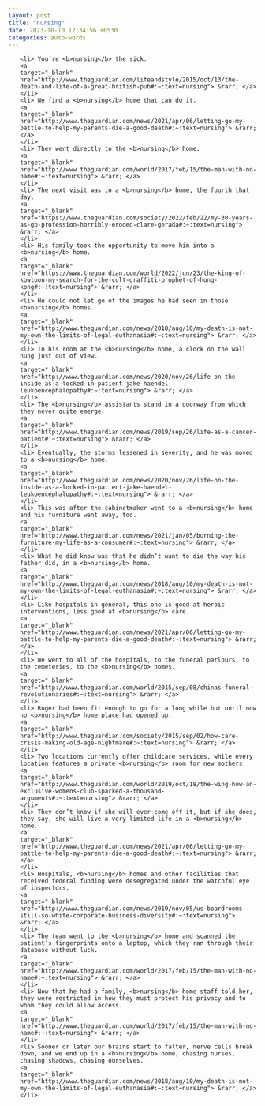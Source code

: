 ```yaml
---
layout: post
title: "nursing"
date: 2023-10-10 12:34:56 +0530
categories: auto-words
---
```

<ol>

    <li> You’re <b>nursing</b> the sick.
    <a 
    target="_blank" 
    href="http://www.theguardian.com/lifeandstyle/2015/oct/13/the-death-and-life-of-a-great-british-pub#:~:text=nursing"> &rarr; </a>
    </li>
    <li> We find a <b>nursing</b> home that can do it.
    <a 
    target="_blank" 
    href="http://www.theguardian.com/news/2021/apr/06/letting-go-my-battle-to-help-my-parents-die-a-good-death#:~:text=nursing"> &rarr; </a>
    </li>
    <li> They went directly to the <b>nursing</b> home.
    <a 
    target="_blank" 
    href="http://www.theguardian.com/world/2017/feb/15/the-man-with-no-name#:~:text=nursing"> &rarr; </a>
    </li>
    <li> The next visit was to a <b>nursing</b> home, the fourth that day.
    <a 
    target="_blank" 
    href="https://www.theguardian.com/society/2022/feb/22/my-30-years-as-gp-profession-horribly-eroded-clare-gerada#:~:text=nursing"> &rarr; </a>
    </li>
    <li> His family took the opportunity to move him into a <b>nursing</b> home.
    <a 
    target="_blank" 
    href="https://www.theguardian.com/world/2022/jun/23/the-king-of-kowloon-my-search-for-the-cult-graffiti-prophet-of-hong-kong#:~:text=nursing"> &rarr; </a>
    </li>
    <li> He could not let go of the images he had seen in those <b>nursing</b> homes.
    <a 
    target="_blank" 
    href="http://www.theguardian.com/news/2018/aug/10/my-death-is-not-my-own-the-limits-of-legal-euthanasia#:~:text=nursing"> &rarr; </a>
    </li>
    <li> In his room at the <b>nursing</b> home, a clock on the wall hung just out of view.
    <a 
    target="_blank" 
    href="http://www.theguardian.com/news/2020/nov/26/life-on-the-inside-as-a-locked-in-patient-jake-haendel-leukoencephalopathy#:~:text=nursing"> &rarr; </a>
    </li>
    <li> The <b>nursing</b> assistants stand in a doorway from which they never quite emerge.
    <a 
    target="_blank" 
    href="http://www.theguardian.com/news/2019/sep/26/life-as-a-cancer-patient#:~:text=nursing"> &rarr; </a>
    </li>
    <li> Eventually, the storms lessened in severity, and he was moved to a <b>nursing</b> home.
    <a 
    target="_blank" 
    href="http://www.theguardian.com/news/2020/nov/26/life-on-the-inside-as-a-locked-in-patient-jake-haendel-leukoencephalopathy#:~:text=nursing"> &rarr; </a>
    </li>
    <li> This was after the cabinetmaker went to a <b>nursing</b> home and his furniture went away, too.
    <a 
    target="_blank" 
    href="http://www.theguardian.com/news/2021/jan/05/burning-the-furniture-my-life-as-a-consumer#:~:text=nursing"> &rarr; </a>
    </li>
    <li> What he did know was that he didn’t want to die the way his father did, in a <b>nursing</b> home.
    <a 
    target="_blank" 
    href="http://www.theguardian.com/news/2018/aug/10/my-death-is-not-my-own-the-limits-of-legal-euthanasia#:~:text=nursing"> &rarr; </a>
    </li>
    <li> Like hospitals in general, this one is good at heroic interventions, less good at <b>nursing</b> care.
    <a 
    target="_blank" 
    href="http://www.theguardian.com/news/2021/apr/06/letting-go-my-battle-to-help-my-parents-die-a-good-death#:~:text=nursing"> &rarr; </a>
    </li>
    <li> We went to all of the hospitals, to the funeral parlours, to the cemeteries, to the <b>nursing</b> homes.
    <a 
    target="_blank" 
    href="http://www.theguardian.com/world/2015/sep/08/chinas-funeral-revolutionaries#:~:text=nursing"> &rarr; </a>
    </li>
    <li> Roger had been fit enough to go for a long while but until now no <b>nursing</b> home place had opened up.
    <a 
    target="_blank" 
    href="http://www.theguardian.com/society/2015/sep/02/how-care-crisis-making-old-age-nightmare#:~:text=nursing"> &rarr; </a>
    </li>
    <li> Two locations currently offer childcare services, while every location features a private <b>nursing</b> room for new mothers.
    <a 
    target="_blank" 
    href="http://www.theguardian.com/world/2019/oct/18/the-wing-how-an-exclusive-womens-club-sparked-a-thousand-arguments#:~:text=nursing"> &rarr; </a>
    </li>
    <li> They don’t know if she will ever come off it, but if she does, they say, she will live a very limited life in a <b>nursing</b> home.
    <a 
    target="_blank" 
    href="http://www.theguardian.com/news/2021/apr/06/letting-go-my-battle-to-help-my-parents-die-a-good-death#:~:text=nursing"> &rarr; </a>
    </li>
    <li> Hospitals, <b>nursing</b> homes and other facilities that received federal funding were desegregated under the watchful eye of inspectors.
    <a 
    target="_blank" 
    href="http://www.theguardian.com/news/2019/nov/05/us-boardrooms-still-so-white-corporate-business-diversity#:~:text=nursing"> &rarr; </a>
    </li>
    <li> The team went to the <b>nursing</b> home and scanned the patient’s fingerprints onto a laptop, which they ran through their database without luck.
    <a 
    target="_blank" 
    href="http://www.theguardian.com/world/2017/feb/15/the-man-with-no-name#:~:text=nursing"> &rarr; </a>
    </li>
    <li> Now that he had a family, <b>nursing</b> home staff told her, they were restricted in how they must protect his privacy and to whom they could allow access.
    <a 
    target="_blank" 
    href="http://www.theguardian.com/world/2017/feb/15/the-man-with-no-name#:~:text=nursing"> &rarr; </a>
    </li>
    <li> Sooner or later our brains start to falter, nerve cells break down, and we end up in a <b>nursing</b> home, chasing nurses, chasing shadows, chasing ourselves.
    <a 
    target="_blank" 
    href="http://www.theguardian.com/news/2018/aug/10/my-death-is-not-my-own-the-limits-of-legal-euthanasia#:~:text=nursing"> &rarr; </a>
    </li>